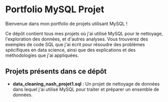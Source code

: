 
# Portfolio MySQL Projet

Bienvenue dans mon portfolio de projets utilisant MySQL !

Ce dépôt contient tous mes projets où j'ai utilisé MySQL pour le nettoyage, l'exploration des données, et d'autres analyses. Vous trouverez des exemples de code SQL que j'ai écrit pour résoudre des problèmes spécifiques en data science, ainsi que des explications et des méthodologies que j'ai appliquées.

## Projets présents dans ce dépôt

- **data_cleaning_nash_projet1.sql** : Un projet de nettoyage de données dans lequel j'ai utilisé MySQL pour traiter et préparer un ensemble de données.
  


